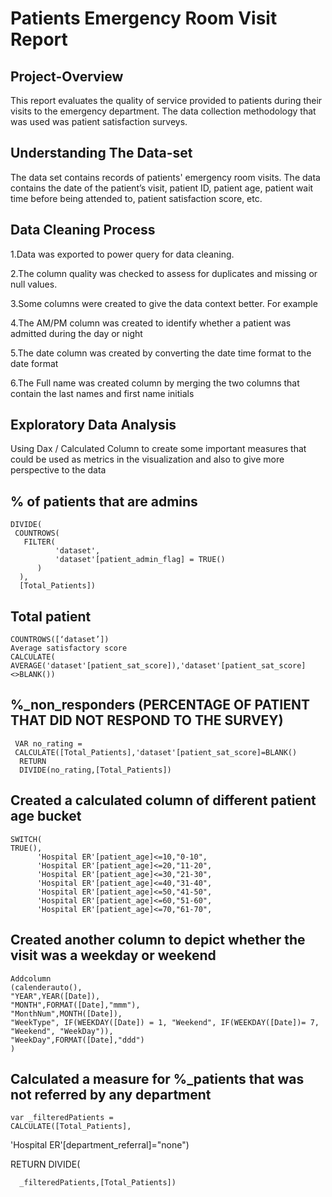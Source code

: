 # Patients Emergency Room Visit Report
## Project-Overview

This report evaluates the quality of service provided to patients during their visits to the emergency department. The data collection methodology that was used was patient satisfaction surveys.

## Understanding The Data-set

The data set contains records of patients' emergency room visits. The data contains the date of the patient’s visit, patient ID, patient age, patient wait time before being attended to, patient satisfaction score, etc.

## Data Cleaning Process

1.Data was exported to power query for data cleaning.

2.The column quality was checked to assess for duplicates and missing or null values.

3.Some columns were created to give the data context better. For example

4.The AM/PM column was created to identify whether a patient was admitted during the day or night

5.The date column was created by converting the date time format to the date format

6.The Full name was created column by merging the two columns that contain the last names and first name initials

## Exploratory Data Analysis

Using Dax / Calculated Column to create some important measures that could be used as metrics in the visualization and also to give more perspective to the data

## % of patients that are admins
    DIVIDE( 
     COUNTROWS(
       FILTER(
              'dataset',
              'dataset'[patient_admin_flag] = TRUE()
          )
      ),
      [Total_Patients])
## Total patient
    COUNTROWS([‘dataset’])
    Average satisfactory score
    CALCULATE(
    AVERAGE('dataset'[patient_sat_score]),'dataset'[patient_sat_score]<>BLANK())
## %_non_responders (PERCENTAGE OF PATIENT THAT DID NOT RESPOND TO THE SURVEY)
     VAR no_rating = 
     CALCULATE([Total_Patients],'dataset'[patient_sat_score]=BLANK()
      RETURN
      DIVIDE(no_rating,[Total_Patients])
## Created a calculated column of different patient age bucket
    SWITCH(
    TRUE(),
          'Hospital ER'[patient_age]<=10,"0-10",
          'Hospital ER'[patient_age]<=20,"11-20",
          'Hospital ER'[patient_age]<=30,"21-30",
          'Hospital ER'[patient_age]<=40,"31-40",
          'Hospital ER'[patient_age]<=50,"41-50",
          'Hospital ER'[patient_age]<=60,"51-60",
          'Hospital ER'[patient_age]<=70,"61-70",
## Created another column to depict whether the visit was a weekday or weekend
    Addcolumn
    (calenderauto(),
    "YEAR",YEAR([Date]),
    "MONTH",FORMAT([Date],"mmm"),
    "MonthNum",MONTH([Date]),
    "WeekType", IF(WEEKDAY([Date]) = 1, "Weekend", IF(WEEKDAY([Date])= 7, "Weekend", "WeekDay")),
    "WeekDay",FORMAT([Date],"ddd")
    )
## Calculated a measure for %_patients that was not referred by any department
    var _filteredPatients = 
    CALCULATE([Total_Patients],
   
  'Hospital ER'[department_referral]="none")
  
  RETURN
  DIVIDE(
  
      _filteredPatients,[Total_Patients])
